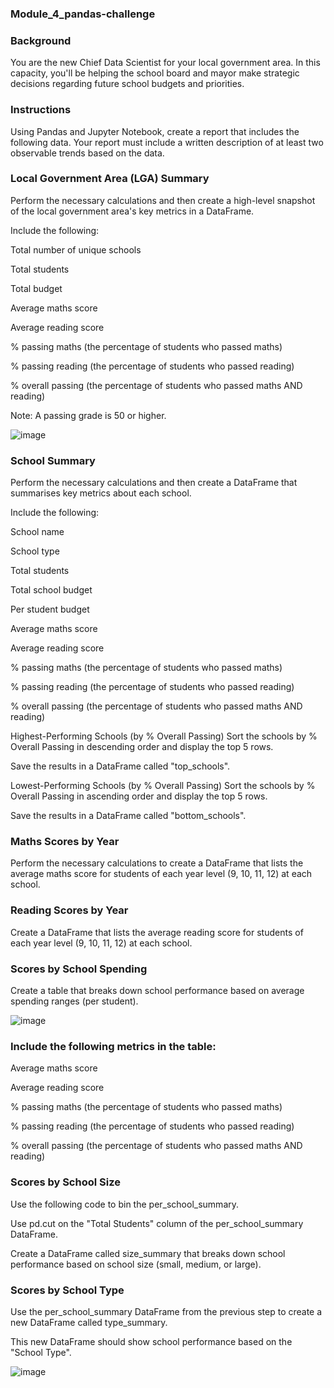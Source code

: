 ### Module_4_pandas-challenge

### Background
You are the new Chief Data Scientist for your local government area. In this capacity, you'll be helping the school board and mayor make strategic decisions regarding future school budgets and priorities.

### Instructions
Using Pandas and Jupyter Notebook, create a report that includes the following data. Your report must include a written description of at least two observable trends based on the data.

### Local Government Area (LGA) Summary
Perform the necessary calculations and then create a high-level snapshot of the local government area's key metrics in a DataFrame.

Include the following:

Total number of unique schools

Total students

Total budget

Average maths score

Average reading score

% passing maths (the percentage of students who passed maths)

% passing reading (the percentage of students who passed reading)

% overall passing (the percentage of students who passed maths AND reading)

Note: A passing grade is 50 or higher.

![image](https://github.com/Dusko2779/BootCamp_pandas-challenge/assets/134830906/a05c4ba9-9d9a-4dcb-927e-a3c001f3a8aa)


### School Summary
Perform the necessary calculations and then create a DataFrame that summarises key metrics about each school.

Include the following:

School name

School type

Total students

Total school budget

Per student budget

Average maths score

Average reading score

% passing maths (the percentage of students who passed maths)

% passing reading (the percentage of students who passed reading)

% overall passing (the percentage of students who passed maths AND reading)

Highest-Performing Schools (by % Overall Passing)
Sort the schools by % Overall Passing in descending order and display the top 5 rows.

Save the results in a DataFrame called "top_schools".

Lowest-Performing Schools (by % Overall Passing)
Sort the schools by % Overall Passing in ascending order and display the top 5 rows.

Save the results in a DataFrame called "bottom_schools".

### Maths Scores by Year
Perform the necessary calculations to create a DataFrame that lists the average maths score for students of each year level (9, 10, 11, 12) at each school.

### Reading Scores by Year
Create a DataFrame that lists the average reading score for students of each year level (9, 10, 11, 12) at each school.

### Scores by School Spending
Create a table that breaks down school performance based on average spending ranges (per student).

![image](https://github.com/Dusko2779/BootCamp_pandas-challenge/assets/134830906/bbbed291-6d30-46d2-96fc-2a56ea070b5f)


### Include the following metrics in the table:

Average maths score

Average reading score

% passing maths (the percentage of students who passed maths)

% passing reading (the percentage of students who passed reading)

% overall passing (the percentage of students who passed maths AND reading)

### Scores by School Size
Use the following code to bin the per_school_summary.

Use pd.cut on the "Total Students" column of the per_school_summary DataFrame.

Create a DataFrame called size_summary that breaks down school performance based on school size (small, medium, or large).

### Scores by School Type
Use the per_school_summary DataFrame from the previous step to create a new DataFrame called type_summary.

This new DataFrame should show school performance based on the "School Type".

![image](https://github.com/Dusko2779/BootCamp_pandas-challenge/assets/134830906/3d564a10-c184-47e4-a170-e7c793ad1fe5)


